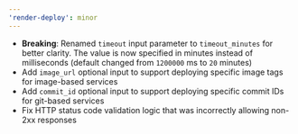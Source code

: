 ```yaml
---
'render-deploy': minor
---
```


- **Breaking**: Renamed `timeout` input parameter to `timeout_minutes` for better clarity. The value is now specified in minutes instead of milliseconds (default changed from `1200000` ms to `20` minutes)
- Add `image_url` optional input to support deploying specific image tags for image-based services
- Add `commit_id` optional input to support deploying specific commit IDs for git-based services
- Fix HTTP status code validation logic that was incorrectly allowing non-2xx responses
